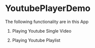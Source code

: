 # YoutubePlayerDemo

The following functionality are in this App

1)  Playing Youtube Single Video 

2)  Playing Youtube Playlist
